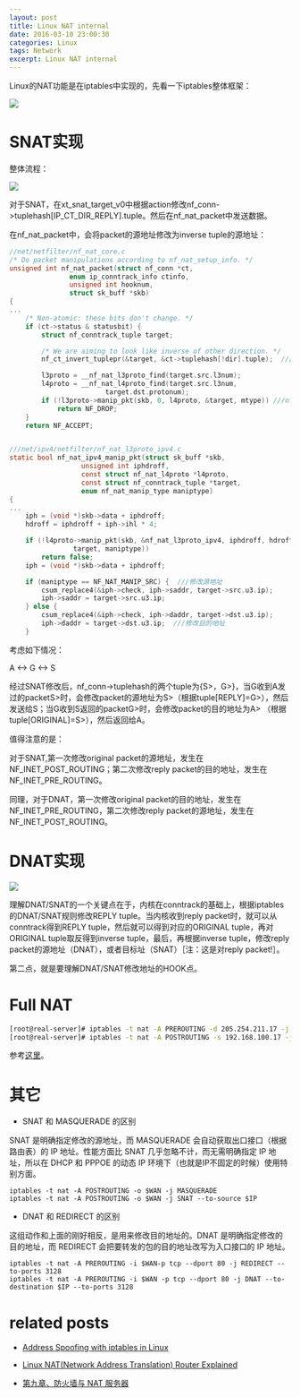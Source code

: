 ```yaml
---
layout: post
title: Linux NAT internal
date: 2016-03-10 23:00:30
categories: Linux
tags: Network 
excerpt: Linux NAT internal
---
```


Linux的NAT功能是在iptables中实现的，先看一下iptables整体框架：

![](/assets/2016-03-10-linux-nat-internal-01.gif)

# SNAT实现

整体流程：

![](/assets/2016-03-10-linux-nat-internal-02.jpg)

对于SNAT，在xt_snat_target_v0中根据action修改nf_conn->tuplehash[IP_CT_DIR_REPLY].tuple。然后在nf_nat_packet中发送数据。

在nf_nat_packet中，会将packet的源地址修改为inverse tuple的源地址：

```c
//net/netfilter/nf_nat_core.c
/* Do packet manipulations according to nf_nat_setup_info. */
unsigned int nf_nat_packet(struct nf_conn *ct,
			   enum ip_conntrack_info ctinfo,
			   unsigned int hooknum,
			   struct sk_buff *skb)
{
...
	/* Non-atomic: these bits don't change. */
	if (ct->status & statusbit) {
		struct nf_conntrack_tuple target;

		/* We are aiming to look like inverse of other direction. */
		nf_ct_invert_tuplepr(&target, &ct->tuplehash[!dir].tuple);  ///使用inverse tuple，并且对于SNAT使用其src address，对于DNAT使用其dst addr

		l3proto = __nf_nat_l3proto_find(target.src.l3num);
		l4proto = __nf_nat_l4proto_find(target.src.l3num,
						target.dst.protonum);
		if (!l3proto->manip_pkt(skb, 0, l4proto, &target, mtype)) ///nf_nat_ipv4_manip_pkt
			return NF_DROP;
	}
	return NF_ACCEPT;


///net/ipv4/netfilter/nf_nat_l3proto_ipv4.c
static bool nf_nat_ipv4_manip_pkt(struct sk_buff *skb,
				  unsigned int iphdroff,
				  const struct nf_nat_l4proto *l4proto,
				  const struct nf_conntrack_tuple *target,
				  enum nf_nat_manip_type maniptype)
{
...
	iph = (void *)skb->data + iphdroff;
	hdroff = iphdroff + iph->ihl * 4;

	if (!l4proto->manip_pkt(skb, &nf_nat_l3proto_ipv4, iphdroff, hdroff,
				target, maniptype))
		return false;
	iph = (void *)skb->data + iphdroff;

	if (maniptype == NF_NAT_MANIP_SRC) {  ///修改源地址
		csum_replace4(&iph->check, iph->saddr, target->src.u3.ip);
		iph->saddr = target->src.u3.ip;
	} else {
		csum_replace4(&iph->check, iph->daddr, target->dst.u3.ip);
		iph->daddr = target->dst.u3.ip;  ///修改目的地址
	}
```

考虑如下情况：

A <-> G <-> S

经过SNAT修改后，nf_conn->tuplehash的两个tuple为{<A->S>，<S->G>}，当G收到A发过的packet<A->S>时，会修改packet的源地址为<G->S>（根据tuple[REPLY]=<S->G>），然后发送给S；当G收到S返回的packet<S->G>时，会修改packet的目的地址为<S->A> （根据tuple[ORIGINAL]=<A->S>），然后返回给A。

值得注意的是：

对于SNAT,第一次修改original packet的源地址，发生在NF_INET_POST_ROUTING；第二次修改reply packet的目的地址，发生在NF_INET_PRE_ROUTING。

同理，对于DNAT，第一次修改original packet的目的地址，发生在NF_INET_PRE_ROUTING，第二次修改reply packet的源地址，发生在NF_INET_POST_ROUTING。

# DNAT实现
 
![](/assets/2016-03-10-linux-nat-internal-03.jpg)

理解DNAT/SNAT的一个关键点在于，内核在conntrack的基础上，根据iptables的DNAT/SNAT规则修改REPLY tuple。当内核收到reply packet时，就可以从conntrack得到REPLY tuple，然后就可以得到对应的ORIGINAL tuple，再对ORIGINAL tuple取反得到inverse tuple，最后，再根据inverse tuple，修改reply packet的源地址（DNAT），或者目标址（SNAT）［注：这是对reply packet!］。

第二点，就是要理解DNAT/SNAT修改地址的HOOK点。

# Full NAT

```sh
[root@real-server]# iptables -t nat -A PREROUTING -d 205.254.211.17 -j DNAT --to-destination 192.168.100.17
[root@real-server]# iptables -t nat -A POSTROUTING -s 192.168.100.17 -j SNAT --to-destination 205.254.211.17
```

参考[这里](http://linux-ip.net/html/nat-dnat.html)。


# 其它

* SNAT 和 MASQUERADE 的区别

SNAT 是明确指定修改的源地址，而 MASQUERADE 会自动获取出口接口（根据路由表）的 IP 地址。性能方面比 SNAT 几乎忽略不计，而无需明确指定 IP 地址，所以在 DHCP 和 PPPOE 的动态 IP 环境下（也就是IP不固定的时候）使用特别方面。

```
iptables -t nat -A POSTROUTING -o $WAN -j MASQUERADE
iptables -t nat -A POSTROUTING -o $WAN -j SNAT --to-source $IP
```

* DNAT 和 REDIRECT 的区别

这组动作和上面的刚好相反，是用来修改目的地址的。DNAT 是明确指定修改的目的地址，而 REDIRECT 会把要转发的包的目的地址改写为入口接口的 IP 地址。

```
iptables -t nat -A PREROUTING -i $WAN-p tcp --dport 80 -j REDIRECT --to-ports 3128
iptables -t nat -A PREROUTING -i $WAN -p tcp --dport 80 -j DNAT --to-destination $IP --to-ports 3128
```

# related posts

* [Address Spoofing with iptables in Linux](https://sandilands.info/sgordon/address-spoofing-with-iptables-in-linux)

* [Linux NAT(Network Address Translation) Router Explained](http://www.slashroot.in/linux-nat-network-address-translation-router-explained)

* [第九章、防火墙与 NAT 服务器](http://vbird.dic.ksu.edu.tw/linux_server/0250simple_firewall.php)
